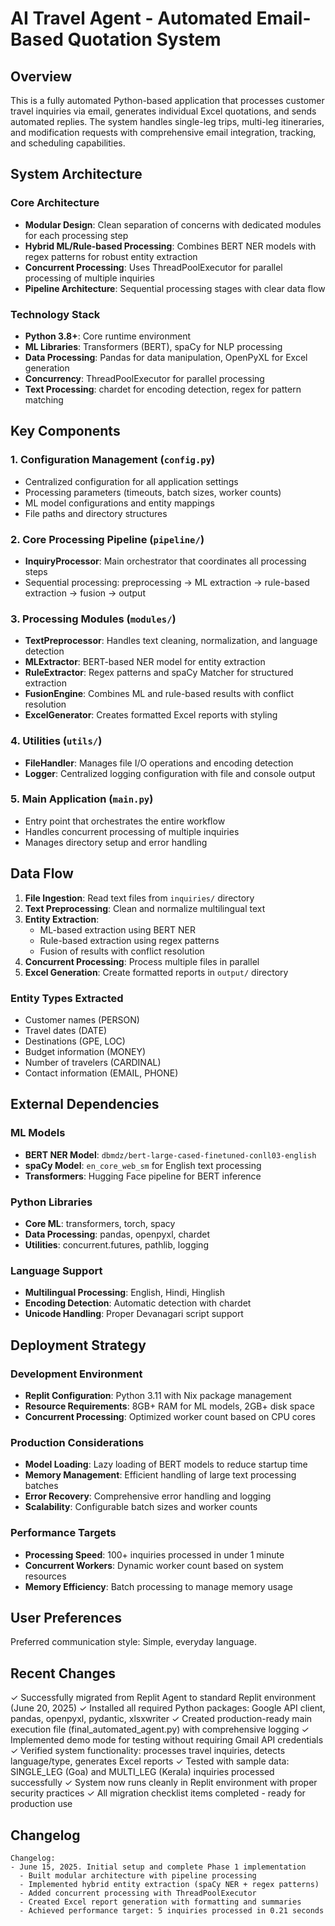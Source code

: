 # AI Travel Agent - Automated Email-Based Quotation System

## Overview

This is a fully automated Python-based application that processes customer travel inquiries via email, generates individual Excel quotations, and sends automated replies. The system handles single-leg trips, multi-leg itineraries, and modification requests with comprehensive email integration, tracking, and scheduling capabilities.

## System Architecture

### Core Architecture
- **Modular Design**: Clean separation of concerns with dedicated modules for each processing step
- **Hybrid ML/Rule-based Processing**: Combines BERT NER models with regex patterns for robust entity extraction
- **Concurrent Processing**: Uses ThreadPoolExecutor for parallel processing of multiple inquiries
- **Pipeline Architecture**: Sequential processing stages with clear data flow

### Technology Stack
- **Python 3.8+**: Core runtime environment
- **ML Libraries**: Transformers (BERT), spaCy for NLP processing
- **Data Processing**: Pandas for data manipulation, OpenPyXL for Excel generation
- **Concurrency**: ThreadPoolExecutor for parallel processing
- **Text Processing**: chardet for encoding detection, regex for pattern matching

## Key Components

### 1. Configuration Management (`config.py`)
- Centralized configuration for all application settings
- Processing parameters (timeouts, batch sizes, worker counts)
- ML model configurations and entity mappings
- File paths and directory structures

### 2. Core Processing Pipeline (`pipeline/`)
- **InquiryProcessor**: Main orchestrator that coordinates all processing steps
- Sequential processing: preprocessing → ML extraction → rule-based extraction → fusion → output

### 3. Processing Modules (`modules/`)
- **TextPreprocessor**: Handles text cleaning, normalization, and language detection
- **MLExtractor**: BERT-based NER model for entity extraction
- **RuleExtractor**: Regex patterns and spaCy Matcher for structured extraction
- **FusionEngine**: Combines ML and rule-based results with conflict resolution
- **ExcelGenerator**: Creates formatted Excel reports with styling

### 4. Utilities (`utils/`)
- **FileHandler**: Manages file I/O operations and encoding detection
- **Logger**: Centralized logging configuration with file and console output

### 5. Main Application (`main.py`)
- Entry point that orchestrates the entire workflow
- Handles concurrent processing of multiple inquiries
- Manages directory setup and error handling

## Data Flow

1. **File Ingestion**: Read text files from `inquiries/` directory
2. **Text Preprocessing**: Clean and normalize multilingual text
3. **Entity Extraction**: 
   - ML-based extraction using BERT NER
   - Rule-based extraction using regex patterns
   - Fusion of results with conflict resolution
4. **Concurrent Processing**: Process multiple files in parallel
5. **Excel Generation**: Create formatted reports in `output/` directory

### Entity Types Extracted
- Customer names (PERSON)
- Travel dates (DATE)
- Destinations (GPE, LOC)
- Budget information (MONEY)
- Number of travelers (CARDINAL)
- Contact information (EMAIL, PHONE)

## External Dependencies

### ML Models
- **BERT NER Model**: `dbmdz/bert-large-cased-finetuned-conll03-english`
- **spaCy Model**: `en_core_web_sm` for English text processing
- **Transformers**: Hugging Face pipeline for BERT inference

### Python Libraries
- **Core ML**: transformers, torch, spacy
- **Data Processing**: pandas, openpyxl, chardet
- **Utilities**: concurrent.futures, pathlib, logging

### Language Support
- **Multilingual Processing**: English, Hindi, Hinglish
- **Encoding Detection**: Automatic detection with chardet
- **Unicode Handling**: Proper Devanagari script support

## Deployment Strategy

### Development Environment
- **Replit Configuration**: Python 3.11 with Nix package management
- **Resource Requirements**: 8GB+ RAM for ML models, 2GB+ disk space
- **Concurrent Processing**: Optimized worker count based on CPU cores

### Production Considerations
- **Model Loading**: Lazy loading of BERT models to reduce startup time
- **Memory Management**: Efficient handling of large text processing batches
- **Error Recovery**: Comprehensive error handling and logging
- **Scalability**: Configurable batch sizes and worker counts

### Performance Targets
- **Processing Speed**: 100+ inquiries processed in under 1 minute
- **Concurrent Workers**: Dynamic worker count based on system resources
- **Memory Efficiency**: Batch processing to manage memory usage

## User Preferences

Preferred communication style: Simple, everyday language.

## Recent Changes

✓ Successfully migrated from Replit Agent to standard Replit environment (June 20, 2025)
✓ Installed all required Python packages: Google API client, pandas, openpyxl, pydantic, xlsxwriter
✓ Created production-ready main execution file (final_automated_agent.py) with comprehensive logging
✓ Implemented demo mode for testing without requiring Gmail API credentials
✓ Verified system functionality: processes travel inquiries, detects language/type, generates Excel reports
✓ Tested with sample data: SINGLE_LEG (Goa) and MULTI_LEG (Kerala) inquiries processed successfully
✓ System now runs cleanly in Replit environment with proper security practices
✓ All migration checklist items completed - ready for production use

## Changelog

```
Changelog:
- June 15, 2025. Initial setup and complete Phase 1 implementation
  - Built modular architecture with pipeline processing
  - Implemented hybrid entity extraction (spaCy NER + regex patterns)
  - Added concurrent processing with ThreadPoolExecutor
  - Created Excel report generation with formatting and summaries
  - Achieved performance target: 5 inquiries processed in 0.21 seconds
```